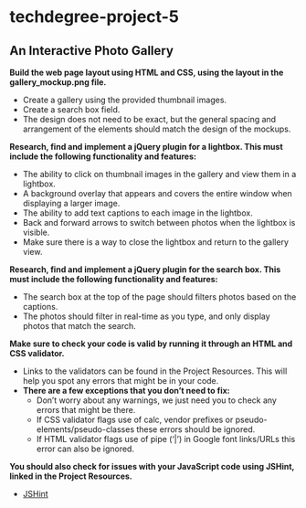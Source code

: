 # techdegree-project-5
## An Interactive Photo Gallery

**Build the web page layout using HTML and CSS, using the layout in the gallery_mockup.png file.**
* Create a gallery using the provided thumbnail images.
* Create a search box field.
* The design does not need to be exact, but the general spacing and arrangement of the elements should match the design of the mockups.

**Research, find and implement a jQuery plugin for a lightbox. This must include the following functionality and features:**
* The ability to click on thumbnail images in the gallery and view them in a lightbox.
* A background overlay that appears and covers the entire window when displaying a larger image.
* The ability to add text captions to each image in the lightbox.
* Back and forward arrows to switch between photos when the lightbox is visible.
* Make sure there is a way to close the lightbox and return to the gallery view.

**Research, find and implement a jQuery plugin for the search box. This must include the following functionality and features:**
* The search box at the top of the page should filters photos based on the captions.
* The photos should filter in real-time as you type, and only display photos that match the search.

**Make sure to check your code is valid by running it through an HTML and CSS validator.**
* Links to the validators can be found in the Project Resources. This will help you spot any errors that might be in your code.
* **There are a few exceptions that you don’t need to fix:**
  * Don’t worry about any warnings, we just need you to check any errors that might be there.
  * If CSS validator flags use of calc, vendor prefixes or pseudo-elements/pseudo-classes these errors should be ignored.
  * If HTML validator flags use of pipe (‘|’) in Google font links/URLs this error can also be ignored.

**You should also check for issues with your JavaScript code using JSHint, linked in the Project Resources.**
* [JSHint](http://jshint.com/ "Link to JSHint")
